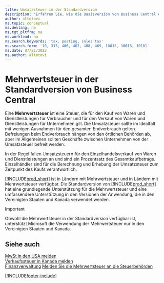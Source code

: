 ```yaml
---
title: Umsatzsteuer in der Standardversion
description: 'Erfahren Sie, wie die Basisversion von Business Central die Umsatzsteuer unterstützt, und erhalten Sie eine Beschreibung des Grundkonzepts.'
author: altotovi
ms.topic: conceptual
ms.devlang: na
ms.tgt_pltfrm: na
ms.workload: na
ms.search.keywords: 'tax, posting, sales tax'
ms.search.form: '10, 315, 466, 467, 468, 469, 10015, 10016, 10101'
ms.date: 07/21/2022
ms.author: altotovi
---
```


# <a name="sales-tax-in-the-default-version-of-business-central" />Mehrwertsteuer in der Standardversion von Business Central

Eine **Mehrwertsteuer** ist eine Steuer, die für den Kauf von Waren und Dienstleistungen für Verbraucher und für den Verkauf von Waren und Dienstleistungen für Unternehmen gilt. Die Umsatzsteuer sollte im Idealfall mit wenigen Ausnahmen für den gesamten Endverbrauch gelten. Befreiungen beim Endverbrauch hängen von den örtlichen Behörden ab, aber im Allgemeinen sollten Geschäfte zwischen Unternehmen von der Umsatzsteuer befreit werden.  

In der Regel fallen Umsatzsteuern für den Einzelhandelsverkauf von Waren und Dienstleistungen an und sind ein Prozentsatz des Gesamtkaufbetrags. Einzelhändler sind für die Berechnung und Erhebung der Umsatzsteuer zum Zeitpunkt des Kaufs verantwortlich.  

[!INCLUDE[prod_short](includes/prod_short.md)] ist in Ländern mit Mehrwertsteuer und in Ländern mit Mehrwertsteuer verfügbar. Die Standardversion von [!INCLUDE[prod_short](includes/prod_short.md)] hat eine grundlegende Unterstützung für die Mehrwertsteuer und eine umfassendere Unterstützung in den Versionen der Anwendung, die in den Vereinigten Staaten und Kanada verwendet werden.

> [!IMPORTANT]
> Obwohl die Mehrwertsteuer in der Standardversion verfügbar ist, unterstützt Microsoft die Verwendung der Mehrwertsteuer nur in den Vereinigten Staaten und Kanada.

## <a name="see-also" />Siehe auch

[MwSt in den USA melden](localfunctionality/UnitedStates/us-sales-tax.md)  
[Verkaufssteuer in Kanada melden](localfunctionality/canada/ca-sales-tax.md)  
[Finanzverwaltung](finance.md)
[Melden Sie die Mehrwertsteuer an die Steuerbehörden](finance-how-report-vat.md)

[!INCLUDE[footer-include](includes/footer-banner.md)]
